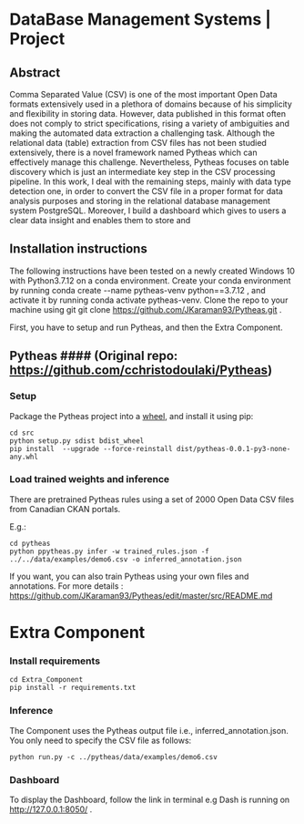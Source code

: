 
# DataBase Management Systems | Project 

## Abstract
Comma Separated Value (CSV) is one of the most
important Open Data formats extensively used in a plethora
of domains because of his simplicity and flexibility in storing
data. However, data published in this format often does not
comply to strict specifications, rising a variety of ambiguities
and making the automated data extraction a challenging task.
Although the relational data (table) extraction from CSV files
has not been studied extensively, there is a novel framework
named Pytheas which can effectively manage this challenge.
Nevertheless, Pytheas focuses on table discovery which is just
an intermediate key step in the CSV processing pipeline. In this
work, I deal with the remaining steps, mainly with data type
detection one, in order to convert the CSV file in a proper format
for data analysis purposes and storing in the relational database
management system PostgreSQL. Moreover, I build a dashboard
which gives to users a clear data insight and enables them to store
and


## Installation instructions

The following instructions have been tested on a newly created Windows 10 with Python3.7.12 on a conda environment. Create your conda environment by running conda create --name pytheas-venv python==3.7.12 , 
and activate it by running conda activate pytheas-venv. 
Clone the repo to your machine using git git clone https://github.com/JKaraman93/Pytheas.git .

First, you have to setup and run Pytheas, and then the Extra Component.


## Pytheas #### (Original repo: https://github.com/cchristodoulaki/Pytheas)

### Setup

Package the Pytheas project into a [wheel](https://realpython.com/python-wheels/), and install it using pip:
```
cd src
python setup.py sdist bdist_wheel
pip install  --upgrade --force-reinstall dist/pytheas-0.0.1-py3-none-any.whl
```

### Load trained weights and inference
There are pretrained Pytheas rules using a set of 2000 Open Data CSV files from Canadian CKAN portals.

E.g.:
```
cd pytheas
python ppytheas.py infer -w trained_rules.json -f ../../data/examples/demo6.csv -o inferred_annotation.json
```
If you want, you can also train Pytheas using your own files and annotations.
For more details : https://github.com/JKaraman93/Pytheas/edit/master/src/README.md


# Extra Component

### Install requirements

```
cd Extra_Component
pip install -r requirements.txt
```
### Inference

The Component uses the Pytheas output file i.e., inferred_annotation.json. You only need to specify the CSV file as follows: 

```
python run.py -c ../pytheas/data/examples/demo6.csv
```

### Dashboard

To display the Dashboard, follow the link in terminal e.g Dash is running on http://127.0.0.1:8050/ .



